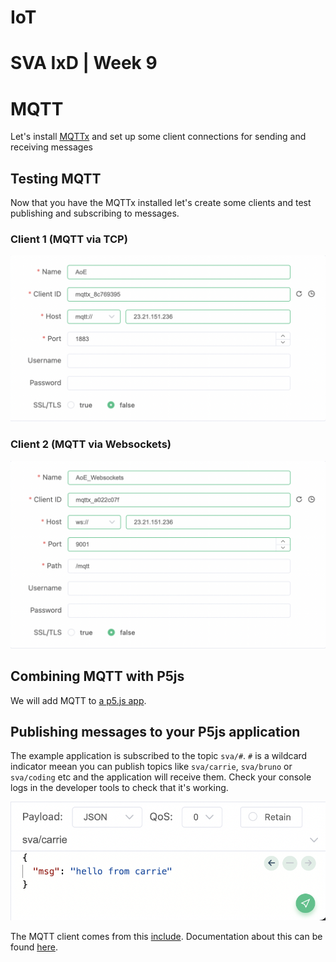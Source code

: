 # IoT

# SVA IxD | Week 9

# MQTT

Let's install [MQTTx](https://mqttx.app/) and set up some client connections for sending and receiving messages

## Testing MQTT

Now that you have the MQTTx installed let's create some clients and test publishing and subscribing to messages.

### Client 1 (MQTT via TCP)

![Mqtt over port 1883](./images/mqtt_tcp_1883.png)

### Client 2 (MQTT via Websockets)

![Mqtt over port 1883](./images/mqtt_websockets_9001.png)

## Combining MQTT with P5js

We will add MQTT to [a p5.js app](./p5).

## Publishing messages to your P5js application

The example application is subscribed to the topic `sva/#`. `#` is a wildcard indicator meean you can publish topics like `sva/carrie`, `sva/bruno` or `sva/coding` etc and the application will receive them. Check your console logs in the developer tools to check that it's working.

![Publishing to topic](./images/publish_message.png)

The MQTT client comes from this [include](https://github.com/areaofeffect/hello-world/blob/master/week9/p5/index.html#L13). Documentation about this can be found [here](https://github.com/eclipse/paho.mqtt.javascript).
